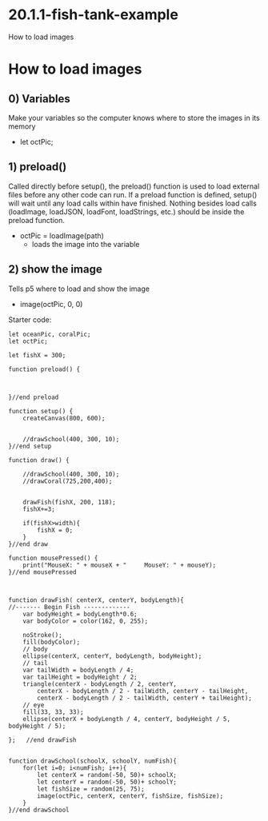 # 20.1.1-fish-tank-example
How to load images

# How to load images

## 0) Variables
Make your variables so the computer knows where to store the images in its memory
- let octPic;

## 1) preload() 
Called directly before setup(), the preload() function is used to load external files before any other code can run. If a preload function is defined, setup() will wait until any load calls within have finished. Nothing besides load calls (loadImage, loadJSON, loadFont, loadStrings, etc.) should be inside the preload function.
- octPic = loadImage(path)
  - loads the image into the variable 

## 2) show the image
Tells p5 where to load and show the image
- image(octPic, 0, 0)

Starter code: 
```
let oceanPic, coralPic;
let octPic;

let fishX = 300;

function preload() {

    

}//end preload

function setup() {
    createCanvas(800, 600);
   
    
    //drawSchool(400, 300, 10);
}//end setup

function draw() {

    //drawSchool(400, 300, 10);
    //drawCoral(725,200,400);


    drawFish(fishX, 200, 118);
    fishX+=3;
    
    if(fishX>width){
        fishX = 0;
    }
}//end draw

function mousePressed() {
    print("MouseX: " + mouseX + "     MouseY: " + mouseY);
}//end mousePressed



function drawFish( centerX, centerY, bodyLength){
//------- Begin Fish -------------
    var bodyHeight = bodyLength*0.6;
    var bodyColor = color(162, 0, 255);

    noStroke();
    fill(bodyColor);
    // body
    ellipse(centerX, centerY, bodyLength, bodyHeight);
    // tail
    var tailWidth = bodyLength / 4;
    var tailHeight = bodyHeight / 2;
    triangle(centerX - bodyLength / 2, centerY,
        centerX - bodyLength / 2 - tailWidth, centerY - tailHeight,
        centerX - bodyLength / 2 - tailWidth, centerY + tailHeight);
    // eye
    fill(33, 33, 33);
    ellipse(centerX + bodyLength / 4, centerY, bodyHeight / 5, bodyHeight / 5);

};   //end drawFish


function drawSchool(schoolX, schoolY, numFish){
    for(let i=0; i<numFish; i++){
        let centerX = random(-50, 50)+ schoolX;
        let centerY = random(-50, 50)+ schoolY;
        let fishSize = random(25, 75);
        image(octPic, centerX, centerY, fishSize, fishSize);
    }
}//end drawSchool

```
